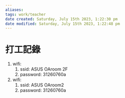 ```yaml
---
aliases: 
tags: work/teacher
date created: Saturday, July 15th 2023, 1:22:30 pm
date modified: Saturday, July 15th 2023, 1:22:48 pm
---
```


# 打工記錄

1. wifi:
	1. ssid: ASUS OAroom 2F
	2. password: 31260760a
2. wifi:
	1. ssid: ASUS OAroom2
	2. password: 31260760a